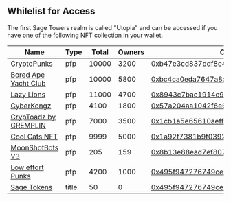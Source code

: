 
## Whilelist for Access

The first Sage Towers realm is called "Utopia" and can be accessed if you have one of the following NFT collection in your wallet.

Name | Type | Total | Owners | Collection ID 
------------ | ------------- | ------------ | ------------ | ------------ 
[CryptoPunks](https://opensea.io/collection/cryptopunks) | pfp | 10000 | 3200 | [0xb47e3cd837ddf8e4c57f05d70ab865de6e193bbb](https://etherscan.io/address/0xb47e3cd837ddf8e4c57f05d70ab865de6e193bbb)
[Bored Ape Yacht Club](https://opensea.io/collection/boredapeyachtclub) | pfp | 10000 | 5800 | [0xbc4ca0eda7647a8ab7c2061c2e118a18a936f13d](https://etherscan.io/address/0xbc4ca0eda7647a8ab7c2061c2e118a18a936f13d)
[Lazy Lions](https://opensea.io/collection/lazy-lions) | pfp | 11000 | 4700 | [0x8943c7bac1914c9a7aba750bf2b6b09fd21037e0](https://etherscan.io/address/0x8943c7bac1914c9a7aba750bf2b6b09fd21037e0)
[CyberKongz](https://opensea.io/collection/cyberkongz) | pfp | 4100 | 1800 | [0x57a204aa1042f6e66dd7730813f4024114d74f37](https://etherscan.io/address/0x57a204aa1042f6e66dd7730813f4024114d74f37)
[CrypToadz by GREMPLIN](https://opensea.io/collection/cryptoadz-by-gremplin) | pfp | 7000 | 3500 | [0x1cb1a5e65610aeff2551a50f76a87a7d3fb649c6](https://etherscan.io/address/0x1cb1a5e65610aeff2551a50f76a87a7d3fb649c6)
[Cool Cats NFT](https://opensea.io/collection/cool-cats-nft) | pfp | 9999 | 5000 | [0x1a92f7381b9f03921564a437210bb9396471050c](https://etherscan.io/address/0x1a92f7381b9f03921564a437210bb9396471050c)
[MoonShotBots V3](https://opensea.io/collection/moonshotbots-v3) | pfp | 205 | 159 | [0x8b13e88ead7ef8075b58c94a7eb18a89fd729b18](https://etherscan.io/address/0x8b13e88ead7ef8075b58c94a7eb18a89fd729b18)
[Low effort Punks](https://opensea.io/collection/low-effort-punks) | pfp | 4200 | 1000 | [0x495f947276749ce646f68ac8c248420045cb7b5e](https://etherscan.io/address/0x495f947276749ce646f68ac8c248420045cb7b5e)
[Sage Tokens](https://opensea.io/collection/metaverse-player-titles) | title | 50 | 0 | [0x495f947276749ce646f68ac8c248420045cb7b5e](https://etherscan.io/address/0x495f947276749ce646f68ac8c248420045cb7b5e)
